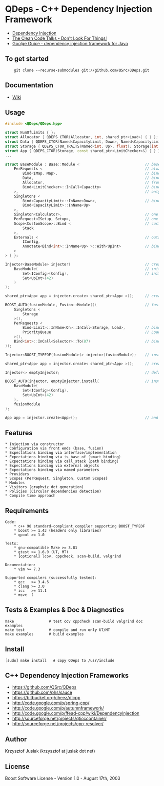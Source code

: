 QDeps - C++ Dependency Injection Framework
================================
* [Dependency Injection](http://en.wikipedia.org/wiki/Dependency_injection)
* [The Clean Code Talks - Don't Look For Things!](http://www.youtube.com/watch?v=RlfLCWKxHJ0&feature=BFa&list=PLED6CA927B41FF5BD)
* [Goolge Guice - dependency injection framework for Java ](http://code.google.com/p/google-guice/)

To get started
-----
        git clone --recurse-submodules git://github.com/QSrc/QDeps.git

Documentation
-----
* [Wiki](http://qsrc.github.com/QDeps)

Usage
-----

``` C++
#include <QDeps/QDeps.hpp>

struct NumOfLimits { };
struct Allocator { QDEPS_CTOR(Allocator, int, shared_ptr<Load>) { } };
struct Data { QDEPS_CTOR(Named<CapacityLimit, Down>, Named<CapacityLimit, Up>) { } };
struct Storage { QDEPS_CTOR_TRAITS(Named<int, Up>, float); Storage(int, float) { } };
struct App { QDEPS_CTOR(Storage, const shared_ptr<LimitChecker>&) { } };
...
```

``` C++
struct BaseModule : Base::Module <                              // base module : type
    PerRequests <                                               // always new instance
        Bind<IMap, Map>,                                        // bind IMap to Map implementation
        Data,                                                   // bind Data to interface
        Allocator,                                              // from which Data is inhereting
        Bind<LimitChecker>::InCall<Capacity>                    // bind implementation LimitChecker
    >,                                                          // only when Capacity class is created
    Singletons <
        Bind<CapacityLimit>::InName<Down>,                      // bind using Named parameter
        Bind<CapacityLimit>::InName<Up>
    >,
    Singleton<Calculator>,                                      // one line notation - Singleton
    PerRequest<ISetup, Setup>,                                  // one line notation - PerRequest
    Scope<CustomScope>::Bind <                                  // custom scope
        Stack
    >,
    Externals <                                                 // outside objects
        IConfig,
        Annotate<Bind<int>::InName<Up> >::With<UpInt>           // bind to annotation - simplify setting
    >
> { };

Injector<BaseModule> injector(                                  // create injector from 2 modules
    BaseModule(                                                 // initialize BaseModule externals
        Set<IConfig>(Config),                                   // initialize IConfig by Config
        Set<UpInt>(42)
    )
);

shared_ptr<App> app = injector.create< shared_ptr<App> >();     // create App as shared_ptr
```

``` C++
BOOST_AUTO(fusionModule, Fusion::Module()(                      // fusion module : object
    Singletons <
        Storage
    >(),
    PerRequests <
        Bind<Limit>::InName<On>::InCall<Storage, Load>,         // bind (in name) only when Storage and
        PriorityQueue                                           // Load were created in given order
    >(),
    Bind<int>::InCall<Selector>::To(87)                         // bind external value
));

Injector<BOOST_TYPEOF(fusionModule)> injector(fusionModule);    // install fusion module

shared_ptr<App> app = injector.create< shared_ptr<App> >();     // create App as shared_ptr
```

``` C++
Injector<> emptyInjector;                                       // default empty injector

BOOST_AUTO(injector, emptyInjector.install(                     // install 2 modules
    BaseModule(
        Set<IConfig>(Config),
        Set<UpInt>(42)
    ),
    fusionModule
);

App app = injector.create<App>();                               // and create App as lvalue
```

Features
-----
    * Injection via constructor
    * Configuration via front ends (base, fusion)
    * Expectations binding via interface/implementation
    * Expectations binding via is_base_of (smart binding)
    * Expectations binding via call_stack (path binding)
    * Expectations binding via external objects
    * Expectations binding via named parameters
    * Providers
    * Scopes (PerRequest, Singleton, Custom Scopes)
    * Modules
    * Visitors (graphviz dot generation)
    * Policies (Circular dependencies detection)
    * Compile time approach

Requirements
------------
    Code:
        * c++ 98 standard-compliant compiler supporting BOOST_TYPEOF
        * boost >= 1.43 (headers only libraries)
        * qpool >= 1.0

    Tests:
        * gnu-compatible Make >= 3.81
        * gtest >= 1.6.0 (UT, MT)
        * [optional] lcov, cppcheck, scan-build, valgrind

    Documentation:
        * vim >= 7.3

    Supported compilers (successfully tested):
        * gcc   >= 3.4.6
        * clang >= 3.0
        * icc   >= 11.1
        * msvc  ?

Tests & Examples & Doc & Diagnostics
------------
    make                # test cov cppcheck scan-build valgrind doc examples
    make test           # compile and run only UT/MT
    make examples       # build examples

Install
------------
    [sudo] make install   # copy QDeps to /usr/include

C++ Dependency Injection Frameworks
------------
* https://github.com/QSrc/QDeps
* https://github.com/phs/sauce
* https://bitbucket.org/cheez/dicpp
* http://code.google.com/p/spring-cpp/
* http://code.google.com/p/autumnframework/
* http://code.google.com/p/ffead-cpp/wiki/DependencyInjection
* http://sourceforge.net/projects/qtioccontainer/
* http://sourceforge.net/projects/cpp-resolver/

Author
------
Krzysztof Jusiak (krzysztof at jusiak dot net)

License
-------
Boost Software License - Version 1.0 - August 17th, 2003

